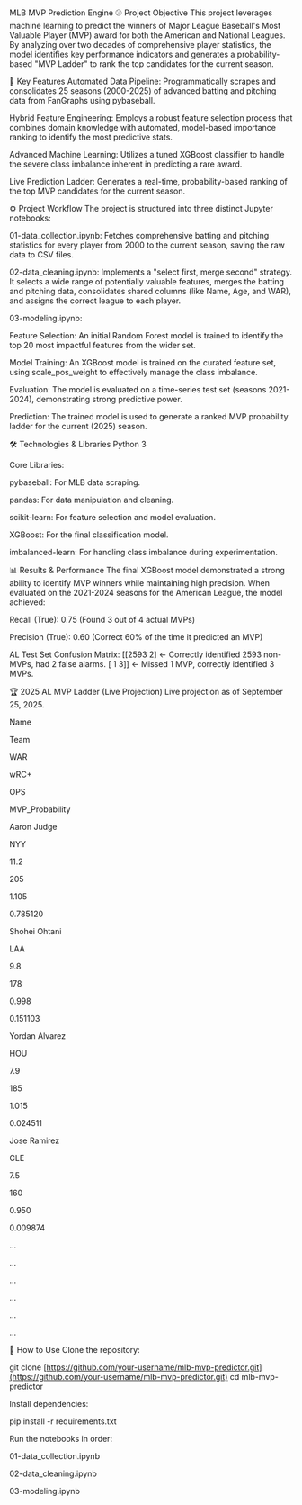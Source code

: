 MLB MVP Prediction Engine ⚾
Project Objective
This project leverages machine learning to predict the winners of Major League Baseball's Most Valuable Player (MVP) award for both the American and National Leagues. By analyzing over two decades of comprehensive player statistics, the model identifies key performance indicators and generates a probability-based "MVP Ladder" to rank the top candidates for the current season.

🚀 Key Features
Automated Data Pipeline: Programmatically scrapes and consolidates 25 seasons (2000-2025) of advanced batting and pitching data from FanGraphs using pybaseball.

Hybrid Feature Engineering: Employs a robust feature selection process that combines domain knowledge with automated, model-based importance ranking to identify the most predictive stats.

Advanced Machine Learning: Utilizes a tuned XGBoost classifier to handle the severe class imbalance inherent in predicting a rare award.

Live Prediction Ladder: Generates a real-time, probability-based ranking of the top MVP candidates for the current season.

⚙️ Project Workflow
The project is structured into three distinct Jupyter notebooks:

01-data_collection.ipynb: Fetches comprehensive batting and pitching statistics for every player from 2000 to the current season, saving the raw data to CSV files.

02-data_cleaning.ipynb: Implements a "select first, merge second" strategy. It selects a wide range of potentially valuable features, merges the batting and pitching data, consolidates shared columns (like Name, Age, and WAR), and assigns the correct league to each player.

03-modeling.ipynb:

Feature Selection: An initial Random Forest model is trained to identify the top 20 most impactful features from the wider set.

Model Training: An XGBoost model is trained on the curated feature set, using scale_pos_weight to effectively manage the class imbalance.

Evaluation: The model is evaluated on a time-series test set (seasons 2021-2024), demonstrating strong predictive power.

Prediction: The trained model is used to generate a ranked MVP probability ladder for the current (2025) season.

🛠️ Technologies & Libraries
Python 3

Core Libraries:

pybaseball: For MLB data scraping.

pandas: For data manipulation and cleaning.

scikit-learn: For feature selection and model evaluation.

XGBoost: For the final classification model.

imbalanced-learn: For handling class imbalance during experimentation.

📊 Results & Performance
The final XGBoost model demonstrated a strong ability to identify MVP winners while maintaining high precision. When evaluated on the 2021-2024 seasons for the American League, the model achieved:

Recall (True): 0.75 (Found 3 out of 4 actual MVPs)

Precision (True): 0.60 (Correct 60% of the time it predicted an MVP)

AL Test Set Confusion Matrix:
[[2593    2]  <- Correctly identified 2593 non-MVPs, had 2 false alarms.
 [   1    3]]  <- Missed 1 MVP, correctly identified 3 MVPs.

🏆 2025 AL MVP Ladder (Live Projection)
Live projection as of September 25, 2025.

Name

Team

WAR

wRC+

OPS

MVP_Probability

Aaron Judge

NYY

11.2

205

1.105

0.785120

Shohei Ohtani

LAA

9.8

178

0.998

0.151103

Yordan Alvarez

HOU

7.9

185

1.015

0.024511

Jose Ramirez

CLE

7.5

160

0.950

0.009874

...

...

...

...

...

...

🚀 How to Use
Clone the repository:

git clone [https://github.com/your-username/mlb-mvp-predictor.git](https://github.com/your-username/mlb-mvp-predictor.git)
cd mlb-mvp-predictor

Install dependencies:

pip install -r requirements.txt

Run the notebooks in order:

01-data_collection.ipynb

02-data_cleaning.ipynb

03-modeling.ipynb
